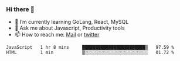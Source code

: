 ### Hi there 👋

- 🌱 I’m currently learning GoLang, React, MySQL
- 💬 Ask me about Javascript, Productivity tools 
- 📫 How to reach me: [Mail](mailto:kvaishak47@gmail.com) or [twitter](https://twitter.com/kvaish4k)

<!--START_SECTION:waka-->
```text
JavaScript   1 hr 8 mins     ████████████████████████▒   97.59 % 
HTML         1 min           ▒░░░░░░░░░░░░░░░░░░░░░░░░   01.72 % 
```
<!--END_SECTION:waka-->
